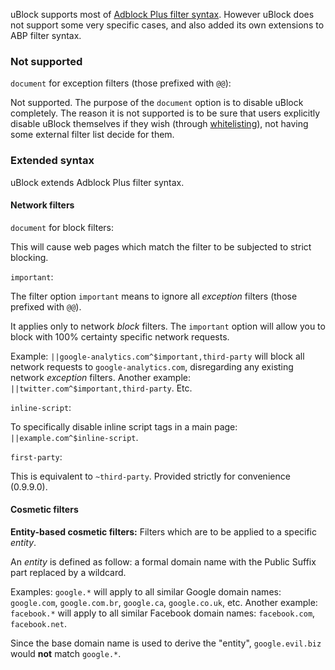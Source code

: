 uBlock supports most of [Adblock Plus filter syntax](https://adblockplus.org/en/filter-cheatsheet). However uBlock does not support some very specific cases, and also added its own extensions to ABP filter syntax.

### Not supported		

`document` for exception filters (those prefixed with `@@`):

Not supported. The purpose of the `document` option is to disable uBlock completely. The reason it is not supported is to be sure that users explicitly disable uBlock themselves if they wish (through [whitelisting](https://github.com/gorhill/uBlock/wiki/How-to-whitelist-a-web-site)), not having some external filter list decide for them.

### Extended syntax

uBlock extends Adblock Plus filter syntax.

#### Network filters

`document` for block filters:

This will cause web pages which match the filter to be subjected to strict blocking.

`important`:

The filter option `important` means to ignore all _exception_ filters (those prefixed with `@@`).

It applies only to network _block_ filters. The `important` option will allow you to block with 100% certainty specific network requests.

Example: `||google-analytics.com^$important,third-party` will block all network requests to `google-analytics.com`, disregarding any existing network _exception_ filters. Another example: `||twitter.com^$important,third-party`. Etc.

`inline-script`:

To specifically disable inline script tags in a main page: `||example.com^$inline-script`.

`first-party`:

This is equivalent to `~third-party`. Provided strictly for convenience (0.9.9.0).

#### Cosmetic filters

**Entity-based cosmetic filters:** Filters which are to be applied to a specific _entity_.

An _entity_ is defined as follow: a formal domain name with the Public Suffix part replaced by a wildcard.

Examples: `google.*`  will apply to all similar Google domain names: `google.com`, `google.com.br`, `google.ca`, `google.co.uk`, etc. Another example: `facebook.*` will apply to all similar Facebook domain names: `facebook.com`, `facebook.net`.


Since the base domain name is used to derive the "entity", `google.evil.biz` would **not** match `google.*`.